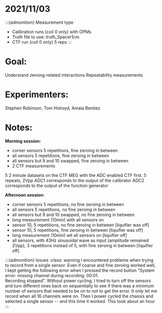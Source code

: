 # 2021/11/03

:::{admonition} Measurement type
- Calibration runs (coil 0 only) with OPMs
- Truth file to use: truth_Spacer1cm
- CTF run (coil 0 only) 5 reps
:::

# Goal:
Understand zeroing-related interactions
Repeatability measurements

# Experimenters:
Stephen Robinson, Tom Holroyd, Amaia Benitez

# Notes:

**Morning session:**
- corner sensors 5 repetitions,  fine zeroing in between
- all sensors 5 repetitions,  fine zeroing in between
- all sensors but 9 and 10 swapped, fine zeroing in between
- 2 CTF measurements

5 2 minute datasets on the CTF MEG with the ADC enabled
CTF first. 5 repeats, 2Vpp
ADC1 corresponds to the output of the calibrator
ADC2 corresponds to the output of the function generator

**Afternoon session:**
- corner sensors 5 repetitions, no fine zeroing in between
- all sensors 5 repetitions, no fine zeroing in between
- all sensors but 9 and 10 swapped, no fine zeroing in between
- long measurement (10min) with all sensors on
- sensor 10, 5 repetitions, no fine zeroing in between [liquifier was off]
- sensor 10, 5 repetitions, fine zeroing in between [liquifier was off]
- long measurement (10min) wit all sensors on [liquifier off]
- all sensors, with 43Hz sinusoidal wave as input (amplitude remained 2Vpp), 3 repetitions instead of 5, with fine zeroing in between [liquifier off]



:::{admonition} Issues
:class: warning
I encountered problems when trying to record from a single sensor. Even if coarse and fine zeroing worked well, I kept getting the following error when I pressed the record button "System error: missing channel during recording: 00:01.  
Recording stopped". Without power cycling, I tried to turn off the sensors and turn different ones back on sequentially to see if there was a minimum number of sensors that needed to be on to not to get the error. 
It only let me record when all 16 channels were on. Then I power cycled the chassis and selected a single sensor -- and this time it worked. This took about an hour 
:::
